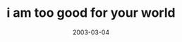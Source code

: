 ---
layout: base.njk
title : 'i am too good for your world' 
view_title : 'i am too good for your world' 
year : '2003' 
date : '2003-03-04' 
img_file : '/drawing/iamtoogoodforyourworld.png' 
html_file : 'iamtoogoodforyourworld' 
next_html : 'thestarsareawake.html' 
year_order : '49' 
permalink : "title/{{html_file}}.html"
---